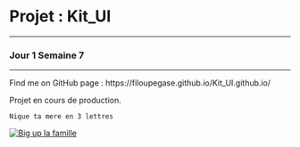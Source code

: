  <h1>Projet : Kit_UI</h1>
 <hr></hr>
 <h3>Jour 1 Semaine 7</h3>
 <hr></hr>
<p>Find me on GitHub page : https://filoupegase.github.io/Kit_UI.github.io/</p>

<p>Projet en cours de production.</p>

<code>Nique ta mere en 3 lettres</code>

<a href="https://media.giphy.com/media/5w3PvBIsd5In5RC14j/giphy.gif" target="_blank">
<img src="https://media.giphy.com/media/5w3PvBIsd5In5RC14j/giphy.gif" alt="Big up la famille"/>
</a>
